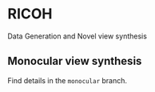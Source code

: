 # RICOH

Data Generation and Novel view synthesis

## Monocular view synthesis
Find details in the ```monocular``` branch.
